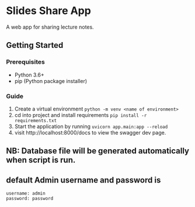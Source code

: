 # Slides Share App

A web app for sharing lecture notes.

## Getting Started

### Prerequisites

- Python 3.6+
- pip (Python package installer)

### Guide
1. Create a virtual environment
    `python -m venv <name of environment>`
2. cd into project and install requirements
    `pip install -r requirements.txt`
3. Start the application by running
    `uvicorn app.main:app --reload`
4. visit http://localhost:8000/docs to view the swagger dev page.

## NB: Database file will be generated automatically when script is run.
## default Admin username and password is 
    username: admin
    password: password